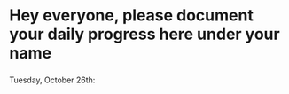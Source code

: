 # Hey everyone, please document your daily progress here under your name

### 
Tuesday, October 26th:
